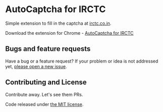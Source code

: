 # AutoCaptcha for IRCTC

Simple extension to fill in the captcha at [irctc.co.in](https://www.irctc.co.in/eticketing/loginHome.jsf).

Download the extension for Chrome - [AutoCaptcha for IRCTC](chrome.crx?raw=true)

## Bugs and feature requests

Have a bug or a feature request? If your problem or idea is not addressed yet, [please open a new issue](https://github.com/karthikb351/AutoCaptcha-for-chrome/issues).

## Contributing and License

Contribute away. Let's see them PRs.

Code released under [the MIT license](LICENSE).
